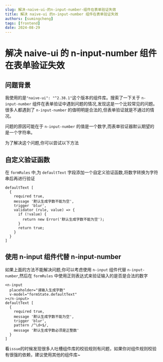 ```yaml
---
slug: 解决-naive-ui-的n-input-number-组件在表单验证失效
title: 解决 naive-ui 的n-input-number 组件在表单验证失效
authors: [sumingcheng]
tags: [frontend]
date: 2024-08-29
---
```


# 解决 naive-ui 的 n-input-number 组件在表单验证失效

## 问题背景

我使用的是`"naive-ui": "^2.38.1"`这个版本的组件库。搜索了一下关于 `n-input-number` 组件在表单验证中遇到问题的情况,发现这是一个比较常见的问题。很多人都遇到了 `n-input-number` 的值明明是合法的,但表单验证就是不通过的情况。

问题的原因可能在于 `n-input-number` 的值是一个数字,而表单验证器默认期望的是一个字符串。

为了解决这个问题,你可以尝试以下方法

## 自定义验证函数

在 `formRules` 中,为 `defaultText` 字段添加一个自定义验证函数,将数字转换为字符串后再进行验证

```
defaultText [
  {
    required true,
    message '默认生成字数不能为空',
    trigger 'blur',
    validator (rule, value) => {
      if (!value) {
        return new Error('默认生成字数不能为空');
      }
      return true;
    }
  }
]

```

## 使用 n-input 组件代替 n-input-number

如果上面的方法不能解决问题,你可以考虑使用 `n-input` 组件代替 `n-input-number`,然后在 `formRules` 中使用正则表达式来验证输入的是否是合法的数字

```
<n-input
  placeholder="请输入生成字数"
  v-model="formState.defaultText"
></n-input>
defaultText [
  {
    required true,
    message '默认生成字数不能为空',
    trigger 'blur',
    pattern /^\d+$/,
    message '默认生成字数必须是正整数'
  }
]

```

看`issue`的时候发现很多人吐槽组件库的校验规则有问题，如果你对组件规则校验有很强的依赖，建议使用其他的组件库~
